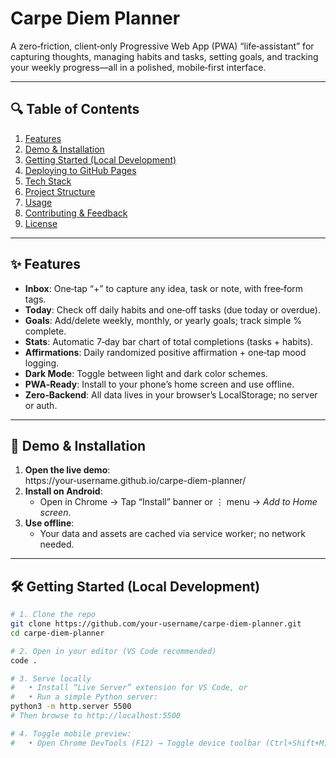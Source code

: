 # Carpe Diem Planner

A zero‑friction, client‑only Progressive Web App (PWA) “life‑assistant” for capturing thoughts, managing habits and tasks, setting goals, and tracking your weekly progress—all in a polished, mobile‑first interface.

---

## 🔍 Table of Contents

1. [Features](#features)  
2. [Demo & Installation](#demo--installation)  
3. [Getting Started (Local Development)](#getting-started-local-development)  
4. [Deploying to GitHub Pages](#deploying-to-github-pages)  
5. [Tech Stack](#tech-stack)  
6. [Project Structure](#project-structure)  
7. [Usage](#usage)  
8. [Contributing & Feedback](#contributing--feedback)  
9. [License](#license)  

---

## ✨ Features

- **Inbox**: One‑tap “+” to capture any idea, task or note, with free‑form tags.  
- **Today**: Check off daily habits and one‑off tasks (due today or overdue).  
- **Goals**: Add/​delete weekly, monthly, or yearly goals; track simple % complete.  
- **Stats**: Automatic 7‑day bar chart of total completions (tasks + habits).  
- **Affirmations**: Daily randomized positive affirmation + one‑tap mood logging.  
- **Dark Mode**: Toggle between light and dark color schemes.  
- **PWA‑Ready**: Install to your phone’s home screen and use offline.  
- **Zero‑Backend**: All data lives in your browser’s LocalStorage; no server or auth.

---

## 🚀 Demo & Installation

1. **Open the live demo**:  
   https://your‑username.github.io/carpe-diem-planner/  
2. **Install on Android**:  
   - Open in Chrome → Tap “Install” banner or ⋮ menu → *Add to Home screen*.  
3. **Use offline**:  
   - Your data and assets are cached via service worker; no network needed.

---

## 🛠 Getting Started (Local Development)

```bash
# 1. Clone the repo
git clone https://github.com/your‑username/carpe-diem-planner.git
cd carpe-diem-planner

# 2. Open in your editor (VS Code recommended)
code .

# 3. Serve locally
#   • Install “Live Server” extension for VS Code, or
#   • Run a simple Python server:
python3 -m http.server 5500
# Then browse to http://localhost:5500

# 4. Toggle mobile preview:
#   • Open Chrome DevTools (F12) → Toggle device toolbar (Ctrl+Shift+M)
